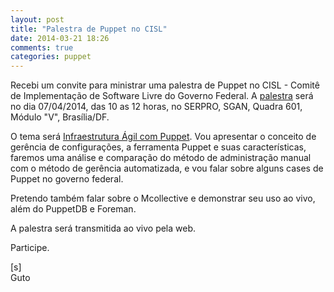 ```yaml
---
layout: post
title: "Palestra de Puppet no CISL"
date: 2014-03-21 18:26
comments: true
categories: puppet
---
```


Recebi um convite para ministrar uma palestra de Puppet no CISL - Comitê de Implementação de Software Livre do Governo Federal. A [palestra](http://www.softwarelivre.gov.br/eventos/palestra-tecnica-do-cisl-infraestrutura-agil-com-puppet/) será no dia 07/04/2014, das 10 as 12 horas, no SERPRO, SGAN, Quadra 601, Módulo "V", Brasília/DF.

O tema será [Infraestrutura Ágil com Puppet](http://www.softwarelivre.gov.br/eventos/palestra-tecnica-do-cisl-infraestrutura-agil-com-puppet/). Vou apresentar o conceito de gerência de configurações, a ferramenta Puppet e suas características, faremos uma análise e comparação do método de administração manual com o método de gerência automatizada, e vou falar sobre alguns cases de Puppet no governo federal.

Pretendo também falar sobre o Mcollective e demonstrar seu uso ao vivo, além do PuppetDB e Foreman.

A palestra será transmitida ao vivo pela web.

Participe.


[s]<br>
Guto





